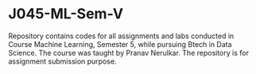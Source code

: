 # J045-ML-Sem-V
Repository contains codes for all assignments and labs conducted in Course Machine Learning, Semester 5, while pursuing Btech in Data Science. The course was taught by Pranav Nerulkar. The repository is for assignment submission purpose. 
